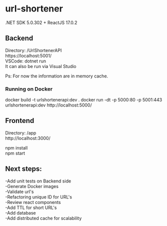 # url-shortener
.NET SDK 5.0.302 + ReactJS 17.0.2


## Backend
Directory: /UrlShortenerAPI \
https://localhost:5001/ \
VSCode: dotnet run \
It can also be run via Visual Studio

Ps: For now the information are in memory cache.

### Running on Docker
docker build -t urlshortenerapi:dev .
docker run -dt -p 5000:80 -p 5001:443 urlshortenerapi:dev
http://localhost:5000/


## Frontend
Directory: /app \
http://localhost:3000/

npm install \
npm start


## Next steps:
-Add unit tests on Backend side \
-Generate Docker images \
-Validate url's \
-Refactoring unique ID for URL's \
-Review react components \
-Add TTL for short URL's \
-Add database \
-Add distributed cache for scalability
